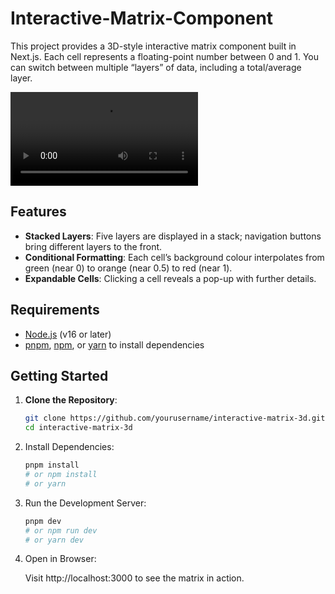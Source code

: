 # Interactive-Matrix-Component

This project provides a 3D-style interactive matrix component built in Next.js. Each cell represents a floating-point number between 0 and 1. You can switch between multiple “layers” of data, including a total/average layer.

![Demo](https://github.com/HarryRudolph/Interactive-Matrix-Component/raw/assets/demo.mp4)

## Features

- **Stacked Layers**: Five layers are displayed in a stack; navigation buttons bring different layers to the front.
- **Conditional Formatting**: Each cell’s background colour interpolates from green (near 0) to orange (near 0.5) to red (near 1).
- **Expandable Cells**: Clicking a cell reveals a pop-up with further details.

## Requirements

- [Node.js](https://nodejs.org/) (v16 or later)
- [pnpm](https://pnpm.io/), [npm](https://www.npmjs.com/), or [yarn](https://yarnpkg.com/) to install dependencies

## Getting Started

1. **Clone the Repository**:

   ```bash
   git clone https://github.com/yourusername/interactive-matrix-3d.git
   cd interactive-matrix-3d
   ```

2. Install Dependencies:

   ```bash
   pnpm install
   # or npm install
   # or yarn
   ```

3. Run the Development Server:

   ```bash
   pnpm dev
   # or npm run dev
   # or yarn dev
   ```

4. Open in Browser:

   Visit http://localhost:3000 to see the matrix in action.
